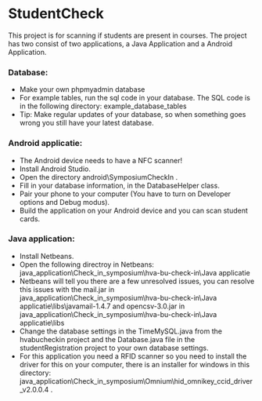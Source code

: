 # StudentCheck #
This project is for scanning if students are present in courses. The project has two consist of two applications, a Java Application and a Android Application.

### Database: ###
* Make your own phpmyadmin database
* For example tables, run the sql code in your database. The SQL code is in the following directory: example_database_tables
* Tip: Make regular updates of your database, so when something goes wrong you still have your latest database.

### Android applicatie: ###
* The Android device needs to have a NFC scanner!
* Install Android Studio.
* Open the directory android\SymposiumCheckIn .
* Fill in your database information, in the DatabaseHelper class.
* Pair your phone to your computer (You have to turn on Developer options and Debug modus).
* Build the application on your Android device and you can scan student cards.
	
### Java application: ###
* Install Netbeans.
* Open the following directroy in Netbeans: java_application\Check_in_symposium\hva-bu-check-in\Java applicatie
* Netbeans will tell you there are a few unresolved issues, you can resolve this issues with the mail.jar in java_application\Check_in_symposium\hva-bu-check-in\Java applicatie\libs\javamail-1.4.7 and opencsv-3.0.jar in java_application\Check_in_symposium\hva-bu-check-in\Java applicatie\libs
* Change the database settings in the TimeMySQL.java from the hvabucheckin project and the Database.java file in the studentRegistration project to your own database settings.
* For this application you need a RFID scanner so you need to install the driver for this on your computer, there is an installer for windows in this directory: java_application\Check_in_symposium\Omnium\hid_omnikey_ccid_driver_v2.0.0.4 .
